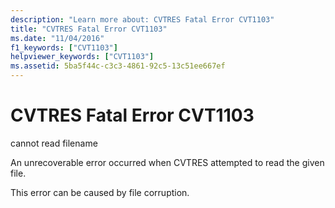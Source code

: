 ```yaml
---
description: "Learn more about: CVTRES Fatal Error CVT1103"
title: "CVTRES Fatal Error CVT1103"
ms.date: "11/04/2016"
f1_keywords: ["CVT1103"]
helpviewer_keywords: ["CVT1103"]
ms.assetid: 5ba5f44c-c3c3-4861-92c5-13c51ee667ef
---
```

# CVTRES Fatal Error CVT1103

cannot read filename

An unrecoverable error occurred when CVTRES attempted to read the given file.

This error can be caused by file corruption.

